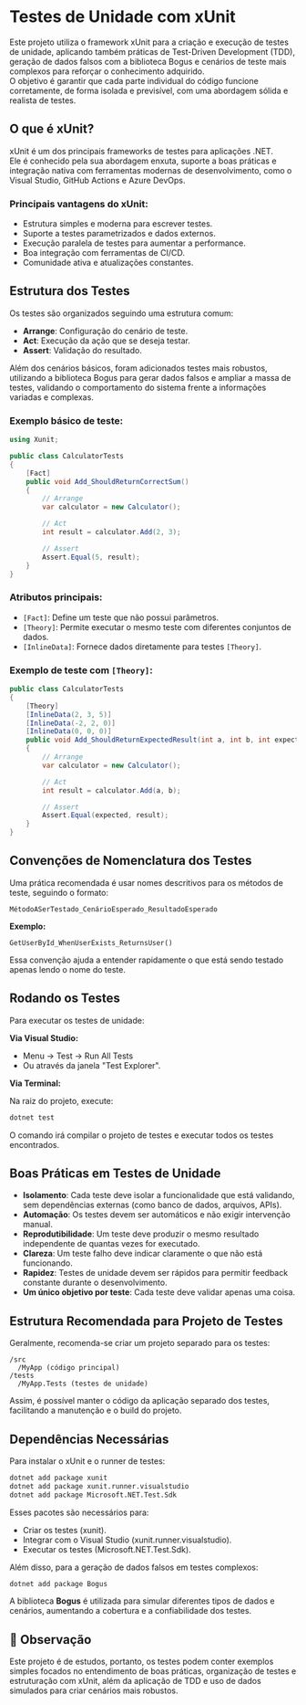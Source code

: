 # Testes de Unidade com xUnit

Este projeto utiliza o framework xUnit para a criação e execução de testes de unidade, aplicando também práticas de Test-Driven Development (TDD), geração de dados falsos com a biblioteca Bogus e cenários de teste mais complexos para reforçar o conhecimento adquirido.  
O objetivo é garantir que cada parte individual do código funcione corretamente, de forma isolada e previsível, com uma abordagem sólida e realista de testes.

## O que é xUnit?

xUnit é um dos principais frameworks de testes para aplicações .NET.  
Ele é conhecido pela sua abordagem enxuta, suporte a boas práticas e integração nativa com ferramentas modernas de desenvolvimento, como o Visual Studio, GitHub Actions e Azure DevOps.

### Principais vantagens do xUnit:

- Estrutura simples e moderna para escrever testes.
- Suporte a testes parametrizados e dados externos.
- Execução paralela de testes para aumentar a performance.
- Boa integração com ferramentas de CI/CD.
- Comunidade ativa e atualizações constantes.

## Estrutura dos Testes

Os testes são organizados seguindo uma estrutura comum:

- **Arrange**: Configuração do cenário de teste.
- **Act**: Execução da ação que se deseja testar.
- **Assert**: Validação do resultado.

Além dos cenários básicos, foram adicionados testes mais robustos, utilizando a biblioteca Bogus para gerar dados falsos e ampliar a massa de testes, validando o comportamento do sistema frente a informações variadas e complexas.

### Exemplo básico de teste:

```csharp
using Xunit;

public class CalculatorTests
{
    [Fact]
    public void Add_ShouldReturnCorrectSum()
    {
        // Arrange
        var calculator = new Calculator();

        // Act
        int result = calculator.Add(2, 3);

        // Assert
        Assert.Equal(5, result);
    }
}
```

### Atributos principais:

- `[Fact]`: Define um teste que não possui parâmetros.
- `[Theory]`: Permite executar o mesmo teste com diferentes conjuntos de dados.
- `[InlineData]`: Fornece dados diretamente para testes `[Theory]`.

### Exemplo de teste com `[Theory]`:

```csharp
public class CalculatorTests
{
    [Theory]
    [InlineData(2, 3, 5)]
    [InlineData(-2, 2, 0)]
    [InlineData(0, 0, 0)]
    public void Add_ShouldReturnExpectedResult(int a, int b, int expected)
    {
        // Arrange
        var calculator = new Calculator();

        // Act
        int result = calculator.Add(a, b);

        // Assert
        Assert.Equal(expected, result);
    }
}
```

## Convenções de Nomenclatura dos Testes

Uma prática recomendada é usar nomes descritivos para os métodos de teste, seguindo o formato:

```
MétodoASerTestado_CenárioEsperado_ResultadoEsperado
```

**Exemplo:**

```
GetUserById_WhenUserExists_ReturnsUser()
```

Essa convenção ajuda a entender rapidamente o que está sendo testado apenas lendo o nome do teste.

## Rodando os Testes

Para executar os testes de unidade:

**Via Visual Studio:**

- Menu → Test → Run All Tests
- Ou através da janela "Test Explorer".

**Via Terminal:**

Na raiz do projeto, execute:

```bash
dotnet test
```

O comando irá compilar o projeto de testes e executar todos os testes encontrados.

## Boas Práticas em Testes de Unidade

- **Isolamento**: Cada teste deve isolar a funcionalidade que está validando, sem dependências externas (como banco de dados, arquivos, APIs).
- **Automação**: Os testes devem ser automáticos e não exigir intervenção manual.
- **Reprodutibilidade**: Um teste deve produzir o mesmo resultado independente de quantas vezes for executado.
- **Clareza**: Um teste falho deve indicar claramente o que não está funcionando.
- **Rapidez**: Testes de unidade devem ser rápidos para permitir feedback constante durante o desenvolvimento.
- **Um único objetivo por teste**: Cada teste deve validar apenas uma coisa.

## Estrutura Recomendada para Projeto de Testes

Geralmente, recomenda-se criar um projeto separado para os testes:

```
/src
  /MyApp (código principal)
/tests
  /MyApp.Tests (testes de unidade)
```

Assim, é possível manter o código da aplicação separado dos testes, facilitando a manutenção e o build do projeto.

## Dependências Necessárias

Para instalar o xUnit e o runner de testes:

```bash
dotnet add package xunit
dotnet add package xunit.runner.visualstudio
dotnet add package Microsoft.NET.Test.Sdk
```

Esses pacotes são necessários para:

- Criar os testes (xunit).
- Integrar com o Visual Studio (xunit.runner.visualstudio).
- Executar os testes (Microsoft.NET.Test.Sdk).

Além disso, para a geração de dados falsos em testes complexos:

```bash
dotnet add package Bogus
```

A biblioteca **Bogus** é utilizada para simular diferentes tipos de dados e cenários, aumentando a cobertura e a confiabilidade dos testes.

## 📌 Observação

Este projeto é de estudos, portanto, os testes podem conter exemplos simples focados no entendimento de boas práticas, organização de testes e estruturação com xUnit, além da aplicação de TDD e uso de dados simulados para criar cenários mais robustos.
